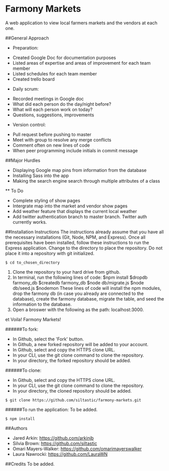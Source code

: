 # Farmony Markets
A web application to view local farmers markets and the vendors at each one.

##General Approach
* Preparation:
- Created Google Doc for documentation purposes
- Listed areas of expertise and areas of improvement for each team member
- Listed schedules for each team member
- Created trello board

* Daily scrum:
- Recorded meetings in Google doc
- What did each person do the day/night before?
- What will each person work on today?
- Questions, suggestions, improvements

* Version control:
- Pull request before pushing to master
- Meet with group to resolve any merge conflicts
- Comment often on new lines of code
- When peer programming include initials in commit message

##Major Hurdles
- Displaying Google map pins from information from the database
- Installing Sass into the app
- Making the search engine search through multiple attributes of a class

** To Do
- Complete styling of show pages
- Intergrate map into the market and vendor show pages
- Add weather feature that displays the current local weather
- Add twitter authentication branch to master branch. Twitter auth currently works.

##Installation Instructions
The instructions already assume that you have all the necessary installations (Git, Node, NPM, and Express). Once all prerequisites have been installed, follow these instructions to run the Express application. Change to the directory to place the repository. Do not place it into a repository with git initialized.

```console
$ cd to_chosen_directory
```
1. Clone the repository to your hard drive from github.
2. In terminal, run the following lines of code:
    $npm install
    $dropdb farmony_db
    $createdb farmony_db
    $node db/migrate.js
    $node db/seed.js
    $nodemon
  These lines of code will install the npm modules, drop the farmony db (in case you already are connected to the database), create the farmony database, migrate the table, and seed the information to the database.
3. Open a broswer with the following as the path: localhost:3000.

et Voila! Farmony Markets!


######To fork:
* In Github, select the 'Fork' button.
* In Github, a new forked repository will be added to your account.
* In Github, select and copy the HTTPS clone URL.
* In your CLI, use the git clone command to clone the repository.
* In your directory, the forked repository should be added.

######To clone:
* In Github, select and copy the HTTPS clone URL.
* In your CLI, use the git clone command to clone the repository.
* In your directory, the cloned repository should be added.

```console
$ git clone https://github.com/siltastic/farmony-markets.git
```
######To run the application:
To be added.

```console
$ npm install
```

##Authors
- Jared Arkin: https://github.com/arkinjb
- Silvia Brown: https://github.com/siltastic
- Omari Mayers-Walker: https://github.com/omarimayerswalker
- Laura Nawrocki: https://github.com/LauraWN

##Credits
To be added.
